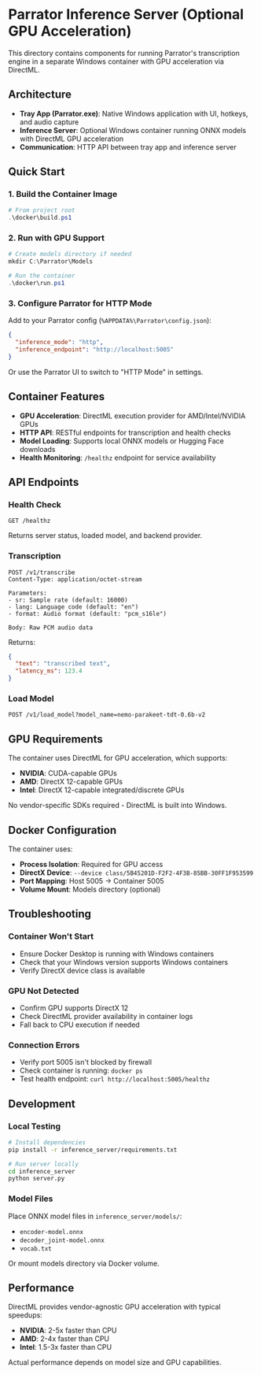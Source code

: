 # Parrator Inference Server (Optional GPU Acceleration)

This directory contains components for running Parrator's transcription engine in a separate Windows container with GPU acceleration via DirectML.

## Architecture

- **Tray App (Parrator.exe)**: Native Windows application with UI, hotkeys, and audio capture
- **Inference Server**: Optional Windows container running ONNX models with DirectML GPU acceleration
- **Communication**: HTTP API between tray app and inference server

## Quick Start

### 1. Build the Container Image

```powershell
# From project root
.\docker\build.ps1
```

### 2. Run with GPU Support

```powershell
# Create models directory if needed
mkdir C:\Parrator\Models

# Run the container
.\docker\run.ps1
```

### 3. Configure Parrator for HTTP Mode

Add to your Parrator config (`%APPDATA%\Parrator\config.json`):

```json
{
  "inference_mode": "http",
  "inference_endpoint": "http://localhost:5005"
}
```

Or use the Parrator UI to switch to "HTTP Mode" in settings.

## Container Features

- **GPU Acceleration**: DirectML execution provider for AMD/Intel/NVIDIA GPUs
- **HTTP API**: RESTful endpoints for transcription and health checks
- **Model Loading**: Supports local ONNX models or Hugging Face downloads
- **Health Monitoring**: `/healthz` endpoint for service availability

## API Endpoints

### Health Check
```
GET /healthz
```
Returns server status, loaded model, and backend provider.

### Transcription
```
POST /v1/transcribe
Content-Type: application/octet-stream

Parameters:
- sr: Sample rate (default: 16000)
- lang: Language code (default: "en") 
- format: Audio format (default: "pcm_s16le")

Body: Raw PCM audio data
```

Returns:
```json
{
  "text": "transcribed text",
  "latency_ms": 123.4
}
```

### Load Model
```
POST /v1/load_model?model_name=nemo-parakeet-tdt-0.6b-v2
```

## GPU Requirements

The container uses DirectML for GPU acceleration, which supports:
- **NVIDIA**: CUDA-capable GPUs
- **AMD**: DirectX 12-capable GPUs  
- **Intel**: DirectX 12-capable integrated/discrete GPUs

No vendor-specific SDKs required - DirectML is built into Windows.

## Docker Configuration

The container uses:
- **Process Isolation**: Required for GPU access
- **DirectX Device**: `--device class/5B45201D-F2F2-4F3B-85BB-30FF1F953599`
- **Port Mapping**: Host 5005 → Container 5005
- **Volume Mount**: Models directory (optional)

## Troubleshooting

### Container Won't Start
- Ensure Docker Desktop is running with Windows containers
- Check that your Windows version supports Windows containers
- Verify DirectX device class is available

### GPU Not Detected
- Confirm GPU supports DirectX 12
- Check DirectML provider availability in container logs
- Fall back to CPU execution if needed

### Connection Errors
- Verify port 5005 isn't blocked by firewall
- Check container is running: `docker ps`
- Test health endpoint: `curl http://localhost:5005/healthz`

## Development

### Local Testing
```bash
# Install dependencies
pip install -r inference_server/requirements.txt

# Run server locally
cd inference_server
python server.py
```

### Model Files
Place ONNX model files in `inference_server/models/`:
- `encoder-model.onnx`
- `decoder_joint-model.onnx` 
- `vocab.txt`

Or mount models directory via Docker volume.

## Performance

DirectML provides vendor-agnostic GPU acceleration with typical speedups:
- **NVIDIA**: 2-5x faster than CPU
- **AMD**: 2-4x faster than CPU  
- **Intel**: 1.5-3x faster than CPU

Actual performance depends on model size and GPU capabilities.